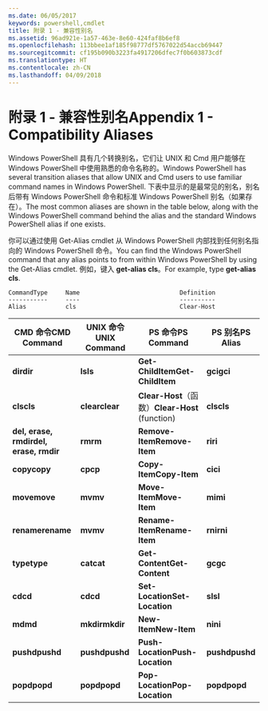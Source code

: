 ```yaml
---
ms.date: 06/05/2017
keywords: powershell,cmdlet
title: 附录 1 - 兼容性别名
ms.assetid: 96ad921e-1a57-463e-8e60-424faf8b6ef8
ms.openlocfilehash: 113bbee1af185f98777df5767022d54accb69447
ms.sourcegitcommit: cf195b090b3223fa4917206dfec7f0b603873cdf
ms.translationtype: HT
ms.contentlocale: zh-CN
ms.lasthandoff: 04/09/2018
---
```

# <a name="appendix-1---compatibility-aliases"></a><span data-ttu-id="2292d-103">附录 1 - 兼容性别名</span><span class="sxs-lookup"><span data-stu-id="2292d-103">Appendix 1 - Compatibility Aliases</span></span>

<span data-ttu-id="2292d-104">Windows PowerShell 具有几个转换别名，它们让 UNIX 和 Cmd 用户能够在 Windows PowerShell 中使用熟悉的命令名称的。</span><span class="sxs-lookup"><span data-stu-id="2292d-104">Windows PowerShell has several transition aliases that allow UNIX and Cmd users to use familiar command names in Windows PowerShell.</span></span> <span data-ttu-id="2292d-105">下表中显示的是最常见的别名，别名后带有 Windows PowerShell 命令和标准 Windows PowerShell 别名（如果存在）。</span><span class="sxs-lookup"><span data-stu-id="2292d-105">The most common aliases are shown in the table below, along with the Windows PowerShell command behind the alias and the standard Windows PowerShell alias if one exists.</span></span>

<span data-ttu-id="2292d-106">你可以通过使用 Get-Alias cmdlet 从 Windows PowerShell 内部找到任何别名指向的 Windows PowerShell 命令。</span><span class="sxs-lookup"><span data-stu-id="2292d-106">You can find the Windows PowerShell command that any alias points to from within Windows PowerShell by using the Get-Alias cmdlet.</span></span> <span data-ttu-id="2292d-107">例如，键入 **get-alias cls**。</span><span class="sxs-lookup"><span data-stu-id="2292d-107">For example, type **get-alias cls**.</span></span>

```
CommandType     Name                            Definition
-----------     ----                            ----------
Alias           cls                             Clear-Host
```

|<span data-ttu-id="2292d-108">CMD 命令</span><span class="sxs-lookup"><span data-stu-id="2292d-108">CMD Command</span></span>|<span data-ttu-id="2292d-109">UNIX 命令</span><span class="sxs-lookup"><span data-stu-id="2292d-109">UNIX Command</span></span>|<span data-ttu-id="2292d-110">PS 命令</span><span class="sxs-lookup"><span data-stu-id="2292d-110">PS Command</span></span>|<span data-ttu-id="2292d-111">PS 别名</span><span class="sxs-lookup"><span data-stu-id="2292d-111">PS Alias</span></span>|
|---------------|----------------|--------------|------------|
|<span data-ttu-id="2292d-112">**dir**</span><span class="sxs-lookup"><span data-stu-id="2292d-112">**dir**</span></span>|<span data-ttu-id="2292d-113">**ls**</span><span class="sxs-lookup"><span data-stu-id="2292d-113">**ls**</span></span>|<span data-ttu-id="2292d-114">**Get-ChildItem**</span><span class="sxs-lookup"><span data-stu-id="2292d-114">**Get-ChildItem**</span></span>|<span data-ttu-id="2292d-115">**gci**</span><span class="sxs-lookup"><span data-stu-id="2292d-115">**gci**</span></span>|
|<span data-ttu-id="2292d-116">**cls**</span><span class="sxs-lookup"><span data-stu-id="2292d-116">**cls**</span></span>|<span data-ttu-id="2292d-117">**clear**</span><span class="sxs-lookup"><span data-stu-id="2292d-117">**clear**</span></span>|<span data-ttu-id="2292d-118">**Clear-Host**（函数）</span><span class="sxs-lookup"><span data-stu-id="2292d-118">**Clear-Host** (function)</span></span>|<span data-ttu-id="2292d-119">**cls**</span><span class="sxs-lookup"><span data-stu-id="2292d-119">**cls**</span></span>|
|<span data-ttu-id="2292d-120">**del, erase, rmdir**</span><span class="sxs-lookup"><span data-stu-id="2292d-120">**del, erase, rmdir**</span></span>|<span data-ttu-id="2292d-121">**rm**</span><span class="sxs-lookup"><span data-stu-id="2292d-121">**rm**</span></span>|<span data-ttu-id="2292d-122">**Remove-Item**</span><span class="sxs-lookup"><span data-stu-id="2292d-122">**Remove-Item**</span></span>|<span data-ttu-id="2292d-123">**ri**</span><span class="sxs-lookup"><span data-stu-id="2292d-123">**ri**</span></span>|
|<span data-ttu-id="2292d-124">**copy**</span><span class="sxs-lookup"><span data-stu-id="2292d-124">**copy**</span></span>|<span data-ttu-id="2292d-125">**cp**</span><span class="sxs-lookup"><span data-stu-id="2292d-125">**cp**</span></span>|<span data-ttu-id="2292d-126">**Copy-Item**</span><span class="sxs-lookup"><span data-stu-id="2292d-126">**Copy-Item**</span></span>|<span data-ttu-id="2292d-127">**ci**</span><span class="sxs-lookup"><span data-stu-id="2292d-127">**ci**</span></span>|
|<span data-ttu-id="2292d-128">**move**</span><span class="sxs-lookup"><span data-stu-id="2292d-128">**move**</span></span>|<span data-ttu-id="2292d-129">**mv**</span><span class="sxs-lookup"><span data-stu-id="2292d-129">**mv**</span></span>|<span data-ttu-id="2292d-130">**Move-Item**</span><span class="sxs-lookup"><span data-stu-id="2292d-130">**Move-Item**</span></span>|<span data-ttu-id="2292d-131">**mi**</span><span class="sxs-lookup"><span data-stu-id="2292d-131">**mi**</span></span>|
|<span data-ttu-id="2292d-132">**rename**</span><span class="sxs-lookup"><span data-stu-id="2292d-132">**rename**</span></span>|<span data-ttu-id="2292d-133">**mv**</span><span class="sxs-lookup"><span data-stu-id="2292d-133">**mv**</span></span>|<span data-ttu-id="2292d-134">**Rename-Item**</span><span class="sxs-lookup"><span data-stu-id="2292d-134">**Rename-Item**</span></span>|<span data-ttu-id="2292d-135">**rni**</span><span class="sxs-lookup"><span data-stu-id="2292d-135">**rni**</span></span>|
|<span data-ttu-id="2292d-136">**type**</span><span class="sxs-lookup"><span data-stu-id="2292d-136">**type**</span></span>|<span data-ttu-id="2292d-137">**cat**</span><span class="sxs-lookup"><span data-stu-id="2292d-137">**cat**</span></span>|<span data-ttu-id="2292d-138">**Get-Content**</span><span class="sxs-lookup"><span data-stu-id="2292d-138">**Get-Content**</span></span>|<span data-ttu-id="2292d-139">**gc**</span><span class="sxs-lookup"><span data-stu-id="2292d-139">**gc**</span></span>|
|<span data-ttu-id="2292d-140">**cd**</span><span class="sxs-lookup"><span data-stu-id="2292d-140">**cd**</span></span>|<span data-ttu-id="2292d-141">**cd**</span><span class="sxs-lookup"><span data-stu-id="2292d-141">**cd**</span></span>|<span data-ttu-id="2292d-142">**Set-Location**</span><span class="sxs-lookup"><span data-stu-id="2292d-142">**Set-Location**</span></span>|<span data-ttu-id="2292d-143">**sl**</span><span class="sxs-lookup"><span data-stu-id="2292d-143">**sl**</span></span>|
|<span data-ttu-id="2292d-144">**md**</span><span class="sxs-lookup"><span data-stu-id="2292d-144">**md**</span></span>|<span data-ttu-id="2292d-145">**mkdir**</span><span class="sxs-lookup"><span data-stu-id="2292d-145">**mkdir**</span></span>|<span data-ttu-id="2292d-146">**New-Item**</span><span class="sxs-lookup"><span data-stu-id="2292d-146">**New-Item**</span></span>|<span data-ttu-id="2292d-147">**ni**</span><span class="sxs-lookup"><span data-stu-id="2292d-147">**ni**</span></span>|
|<span data-ttu-id="2292d-148">**pushd**</span><span class="sxs-lookup"><span data-stu-id="2292d-148">**pushd**</span></span>|<span data-ttu-id="2292d-149">**pushd**</span><span class="sxs-lookup"><span data-stu-id="2292d-149">**pushd**</span></span>|<span data-ttu-id="2292d-150">**Push-Location**</span><span class="sxs-lookup"><span data-stu-id="2292d-150">**Push-Location**</span></span>|<span data-ttu-id="2292d-151">**pushd**</span><span class="sxs-lookup"><span data-stu-id="2292d-151">**pushd**</span></span>|
|<span data-ttu-id="2292d-152">**popd**</span><span class="sxs-lookup"><span data-stu-id="2292d-152">**popd**</span></span>|<span data-ttu-id="2292d-153">**popd**</span><span class="sxs-lookup"><span data-stu-id="2292d-153">**popd**</span></span>|<span data-ttu-id="2292d-154">**Pop-Location**</span><span class="sxs-lookup"><span data-stu-id="2292d-154">**Pop-Location**</span></span>|<span data-ttu-id="2292d-155">**popd**</span><span class="sxs-lookup"><span data-stu-id="2292d-155">**popd**</span></span>|